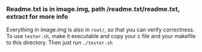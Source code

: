 ### Readme.txt is in image.img, path /readme.txt/readme.txt, extract for more info
Everything in image.img is also in `root/`, so that you can verify correctness.
To use `tester.sh`, make it executable and copy your c file and your makefile to this directory. Then just run `./tester.sh`
